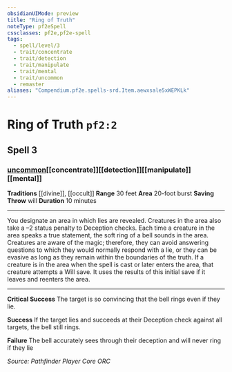 ```yaml
---
obsidianUIMode: preview
title: "Ring of Truth"
noteType: pf2eSpell
cssclasses: pf2e,pf2e-spell
tags:
  - spell/level/3
  - trait/concentrate
  - trait/detection
  - trait/manipulate
  - trait/mental
  - trait/uncommon
  - remaster
aliases: "Compendium.pf2e.spells-srd.Item.aewxsale5xWEPKLk" 
---
```

# Ring of Truth  `pf2:2`  
## Spell 3
### [uncommon](uncommon "Uncommon Rarity Trait")[[concentrate]][[detection]][[manipulate]][[mental]]
**Traditions** [[divine]], [[occult]]
**Range** 30 feet
**Area** 20-foot burst
**Saving Throw**  will
**Duration** 10 minutes
* * * 
You designate an area in which lies are revealed. Creatures in the area also take a –2 status penalty to Deception checks. Each time a creature in the area speaks a true statement, the soft ring of a bell sounds in the area. Creatures are aware of the magic; therefore, they can avoid answering questions to which they would normally respond with a lie, or they can be evasive as long as they remain within the boundaries of the truth. If a creature is in the area when the spell is cast or later enters the area, that creature attempts a Will save. It uses the results of this initial save if it leaves and reenters the area.

* * *

**Critical Success** The target is so convincing that the bell rings even if they lie.

**Success** If the target lies and succeeds at their Deception check against all targets, the bell still rings.

**Failure** The bell accurately sees through their deception and will never ring if they lie

*Source: Pathfinder Player Core*
*ORC*